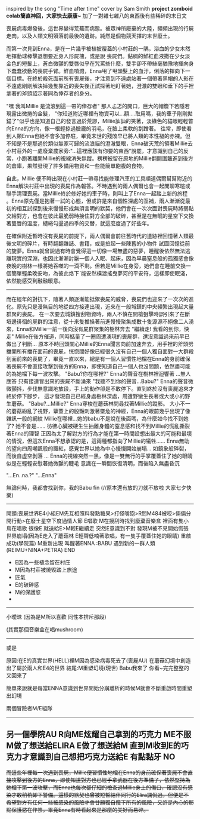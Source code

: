 inspired by the song "Time after time" cover by Sam Smith
**project zomboid colab簡直神回，大家快去康康~**
加了一對雜七雜八的東西後有些稀碎的末日文

喪屍病毒爆發後，這世界變得荒蕪而病態。被眾神所廢棄的大陸，頻頻出現的行屍走肉，以及人類文明殞落前最後的遺跡。純然是個物競天擇的末世廢土。

而第一次見到Enna，是在一片幾乎被植披覆蓋的小村莊的一隅，浴血的少女木然地揮動球棒擊退想要近身人形屍塊，或是說 喪屍們。黏稠的鮮紅血液撒在少女淡金色的短髮上，蒼白微顫的雙唇似乎在咒罵些什麼，雙手卻不帶絲毫猶豫地揮向身下蠢蠢欲動的喪屍手臂。鮮血噴濺，Enna甩了甩頭髮上的血汙，俐落的揮向下一個目標。在終於殺死面前所有喪屍後，才注意到不遠處站著一個帶著黑帽的人影在不遠處剛剛解決掉幾隻靠近的喪失後正試探著地盯著她，澄澈的雙眼和垂下的手裡拿著的斧頭詔示著同為倖存者的身分。

"嘿 我叫Millie 是流浪到這一帶的倖存者" 那人忐忑的開口，巨大的帽簷下若隱若現露出微捲的金髮，
"你知道附近哪裡有物資可以...額....取用嗎，我的車子剛剛拋錨了"似乎也是知道自己的發言過於荒謬，Miliie訕訕的笑著，淡綠色的貓眼輕輕瞥向Enna的方向，像一根輕掠過臉龐的羽毛，在臉上柔軟的刮蹭著。
往常，即使看到人類Enna也絕不會多加停駐，畢竟末世的殘敗早已將人類的本性褪的赤裸。但不知是不是那過於類似無家可歸的流浪貓的澄澈雙眼，Enna破天荒的領著Millie去小村莊外的一處廢棄農家旁:"...這裡應該有你要的東西"說罷，才意識到自己的反常，小跑著離開Millie的視線消失無蹤。楞楞被留在原地的Millie翻閱圍籬進到後方的倉庫，果然發現了許多備用物資和一些能簡單飽腹的食物。

自此，Millie 便不時出現在小村莊一帶尋找能修理汽車的工具順道偶爾幫幫附近的Enna解決村莊中出現的喪屍作為報答。不時遇到的兩人偶爾也會一起閒聊寒暄或聯手清理喪屍。當Millie終於修好她的車子時，則叫上了Enna一起踏上新的旅程 。Enna原先僅是抱著一試的心態，但或許是來自個性深處的互補，兩人漸漸從最初的相互試探到後來慢慢形成無須言明的默契，他們會在一次次面對喪屍時將弱點交給對方，也會在彼此最脆弱時接住對方全部的破碎，甚至是在無眠的星空下交換著雙唇的溫度，繾綣勾盪過四季的交替，就這麼度過了好些年。


在確保附近暫時沒有喪屍的前提下，兩人偶爾會前往舊時代的遺跡裡回憶著人類最後文明的碎片，有時翻翻雜誌、書籍，或是撿起一些陳舊的小物件 試圖回憶從前的旎夢。Enna就曾說過有時會覺得這一切像一場無盡的惡夢，睡醒後依然無法逃離現實的深淵，也因此漸漸討厭一個人入眠、起床，因為早晨窒息般的孤獨感會像夜晚的樹林一樣將她吞噬的一滴不剩。但若是Millie在身旁，她們會在睡前交換一個簡單輕柔晚安吻，為彼此烙下ˋ能安然橫渡搖曳夢河的平安符，這樣即使眠淺，依然能感受到融融暖意。

---

而在經年的對抗下，隨著人類逐漸能抵禦喪屍的威脅，喪屍們也迎來了一次次的進化。原先只是漫無目的地從四方接連出現，近來在一般城鎮的中央頻繁出現起大量群聚的喪屍。
在一次要去城鎮搜刮物資時，兩人不慎在開槍狙擊時誤引來了在斷垣邊徘徊的屍群的注意，從十來隻推搡著前進慢慢聚集成數十隻源源不絕像二人湧來，Enna和Millie一前一後向沒有屍群聚集的樹林奔去
"繼續走! 我看的到你，快走" Millie在後方催道，同時掂量了一圈周遭湧現的喪屍群，還沒意識過來前早已做出了判斷...
原本不時回頭關心Millie的Enna聞言向前加速奔去，用手裡的斧頭劈擋開所有擋在面前的喪屍，恍惚間好像已經很久沒有自己一個人獨自面對一大群殺到面前來的喪屍了，畢竟一直以來，總是有一個人習慣性地檔在Enna的身前確保著喪屍不會直接攻擊到後方的Enna，即使知道自己一個人也沒問題，依然盡可能的為她檔下每一波攻擊。
"Babu?你在哪裡?" Enna的聲音在樹林裡迴響著
...無人應答
只有接連冒出來的喪屍不斷湧來
"我聽不到你的聲音...Babu?" Enna的聲音微微顫抖，步伐無意識地放段，手上的動作卻是不敢停下。直到終於沒有喪屍追來才終於停下腳步， 這才發現自己已經身處樹林深處，周遭野蠻生長著或大或小的野生蘑菇。
"Babu?...Millie?" Enna穿梭在蘑菇林間尋找著Millie的蹤影。
大小不一的蘑菇紛亂了視野，蕈蓋上的殷豔刺激著墜危的神經，Enna的眼前幾乎出現了像雜訊一般的網紋
Millie在哪裡...她的babu不是說在後面嗎，為什麼如今找不到她了? 
她不會是......
彷彿心臟被硬生生抽離身體的窒息感和找不到Millie的慌亂撕裂著Enna的理智
正因為太了解對方的行為才能在第一時間設想出最大的可能和最壞的情況，但這次Enna不想承認的是，這兩種都指向了Millie的犧牲......
Enna無助的望向四周嘲諷般的豔紅，感覺世界以她為中心慢慢開始崩塌...
如鏡象般碎裂，而後自虛空剝落
...
Enna的視線突然一黑，像是一雙無行的手掌覆蓋住了她的眼睛
似是在輕輕安慰著她微顫的睫毛
意識在一瞬間恢復清明，而後陷入無盡昏沉


"...En..na.?"
"...Enna"

無論何時，我都會找到你，我的Babu
fin
(//原本還有放的刀就不放啦 大家七夕快樂)

---

開頭:喪屍世界E4小組EM先互相照料發點糖果>打怪嘴砲>R問M484被咬>倆倆分開行動>在廢土星空下度過情人節 E唱歌 M在搜刮時找到廢棄音樂盒 裡面有隻小鳥在唱歌 很像E
就送給E>M較E繼續走
突然E意識到不對 發現M被不見開始慌張
世界崩塌(因為E走入了蘑菇林 E輕聲低喃著歌唱，有一隻手覆蓋住她的眼睛)
重啟成功(學院篇)
M重新出現 叫醒著ENNA :BABU
遇到新的一群人類(REIMU+NINA+PETRA)
END
- E因為一些植念留在村庄
- M因為村莊被燒毀踏上旅途
- 匠氣
- E的破碎感
- M的保護慾
- 
---

小曖昧
(因為是M所以喜歡 同性本排斥那段)

(其實那個音樂盒在唱mushroom)

---
或是

原因:在E的真實世界(HELL)裡M因為感染病毒死去了(喪屍AU) 在蘑菇幻境中創造出了屬於兩人和E4的世界
結尾:M重塑幻境(現世) Babu我來了 你看~完完整整的 又回來了 

簡單來說就是每當ENNA意識到世界開始分崩離析的時候M就會不斷重啟時間重塑出幻境

兩個冒險者M/E組隊


---
另一個學院AU
R向ME炫耀自己拿到的巧克力
ME不服
M做了想送給ELIRA
E做了想送給M
直到M收到E的巧克力才意識到自己想把巧克力送給E
有點黏牙 NO
---

~~而這些年裡每一次遇到喪屍，Millie便習慣性地檔在Enna的身前確保著喪屍不會直接攻擊到後方的Enna，即使知道對方也已經手拿武器在後方準備了，依然堅持為她檔下第一波攻擊，而Enna也每次都仔細的檢查過Millie身上的傷口，確認沒有感染才敢稍稍卸下警備。這樣的默契也曾被短暫結伴同行的Elira調侃過，但便是不希望對方有任何一絲被感染的風險才會甘願獨自攬下所有的風險，又許是內心的那點保護慾在作祟，畢竟Enna有時看起來是那麼的美好而易碎。~~